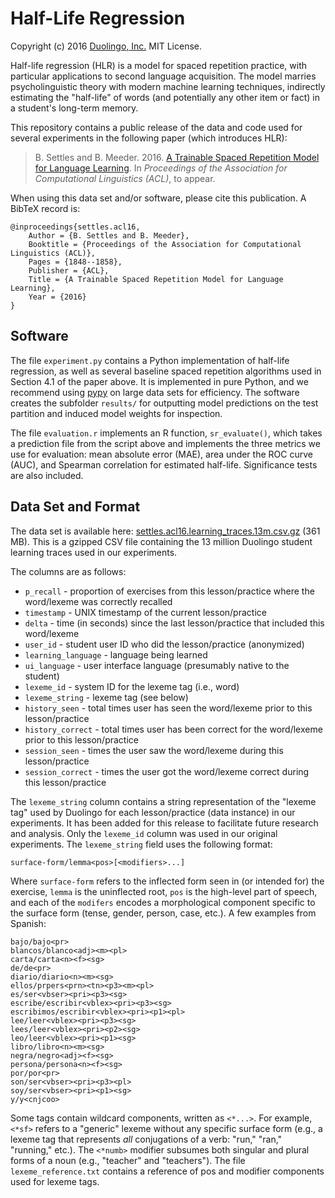 # Half-Life Regression

Copyright (c) 2016 [Duolingo, Inc.](https://duolingo.com) MIT License.

Half-life regression (HLR) is a model for spaced repetition practice, with particular applications to second language acquisition. The model marries psycholinguistic theory with modern machine learning techniques, indirectly estimating the "half-life" of words (and potentially any other item or fact) in a student's long-term memory.

This repository contains a public release of the data and code used for several experiments in the following paper (which introduces HLR):

> B. Settles and B. Meeder. 2016. [A Trainable Spaced Repetition Model for Language Learning](settles.acl16.pdf).
> In _Proceedings of the Association for Computational Linguistics (ACL)_, to appear.

When using this data set and/or software, please cite this publication. A BibTeX record is:

```
@inproceedings{settles.acl16,
    Author = {B. Settles and B. Meeder},
    Booktitle = {Proceedings of the Association for Computational Linguistics (ACL)},
    Pages = {1848--1858},
    Publisher = {ACL},
    Title = {A Trainable Spaced Repetition Model for Language Learning},
    Year = {2016}
}
```


## Software

The file ``experiment.py`` contains a Python implementation of half-life regression, as well as several baseline spaced repetition algorithms used in Section 4.1 of the paper above. It is implemented in pure Python, and we recommend using [pypy](http://pypy.org/) on large data sets for efficiency. The software creates the subfolder ``results/`` for outputting model predictions on the test partition and induced model weights for inspection.

The file ``evaluation.r`` implements an R function, ``sr_evaluate()``, which takes a prediction file from the script above and implements the three metrics we use for evaluation: mean absolute error (MAE), area under the ROC curve (AUC), and Spearman correlation for estimated half-life. Significance tests are also included.


## Data Set and Format

The data set is available here: [settles.acl16.learning_traces.13m.csv.gz](https://s3.amazonaws.com/duolingo-papers/publications/settles.acl16.learning_traces.13m.csv.gz) (361 MB). This is a gzipped CSV file containing the 13 million Duolingo student learning traces used in our experiments.

The columns are as follows:

* ``p_recall`` - proportion of exercises from this lesson/practice where the word/lexeme was correctly recalled
* ``timestamp`` - UNIX timestamp of the current lesson/practice
* ``delta`` - time (in seconds) since the last lesson/practice that included this word/lexeme
* ``user_id`` - student user ID who did the lesson/practice (anonymized)
* ``learning_language`` - language being learned
* ``ui_language`` - user interface language (presumably native to the student)
* ``lexeme_id`` - system ID for the lexeme tag (i.e., word)
* ``lexeme_string`` - lexeme tag (see below)
* ``history_seen`` - total times user has seen the word/lexeme prior to this lesson/practice
* ``history_correct`` - total times user has been correct for the word/lexeme prior to this lesson/practice
* ``session_seen`` - times the user saw the word/lexeme during this lesson/practice
* ``session_correct`` - times the user got the word/lexeme correct during this lesson/practice

The ``lexeme_string`` column contains a string representation of the "lexeme tag" used by Duolingo for each lesson/practice (data instance) in our experiments. It has been added for this release to facilitate future research and analysis. Only the ``lexeme_id`` column was used in our original experiments. The ``lexeme_string`` field uses the following format:

```
surface-form/lemma<pos>[<modifiers>...]
```

Where ``surface-form`` refers to the inflected form seen in (or intended for) the exercise, ``lemma`` is the uninflected root, ``pos`` is the high-level part of speech, and each of the ``modifers`` encodes a morphological component specific to the surface form (tense, gender, person, case, etc.). A few examples from Spanish:

```
bajo/bajo<pr>
blancos/blanco<adj><m><pl>
carta/carta<n><f><sg>
de/de<pr>
diario/diario<n><m><sg>
ellos/prpers<prn><tn><p3><m><pl>
es/ser<vbser><pri><p3><sg>
escribe/escribir<vblex><pri><p3><sg>
escribimos/escribir<vblex><pri><p1><pl>
lee/leer<vblex><pri><p3><sg>
lees/leer<vblex><pri><p2><sg>
leo/leer<vblex><pri><p1><sg>
libro/libro<n><m><sg>
negra/negro<adj><f><sg>
persona/persona<n><f><sg>
por/por<pr>
son/ser<vbser><pri><p3><pl>
soy/ser<vbser><pri><p1><sg>
y/y<cnjcoo>
```

Some tags contain wildcard components, written as ``<*...>``. For example, ``<*sf>`` refers to a "generic" lexeme without any specific surface form (e.g., a lexeme tag that represents _all_ conjugations of a verb: "run," "ran," "running," etc.). The ``<*numb>`` modifier subsumes both singular and plural forms of a noun (e.g., "teacher" and "teachers"). The file ``lexeme_reference.txt`` contains a reference of pos and modifier components used for lexeme tags.
